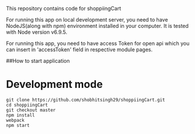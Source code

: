This repository contains code for shoppiingCart

For running this app on local development server, you need to have NodeJS(along with npm) environment installed in your computer.
It is tested with Node version v6.9.5.

For running this app, you need to have access Token for open api which you can insert in 'accessToken' field in respective module pages.

##How to start application

 # Development mode

 ```
 git clone https://github.com/shobhitsingh29/shoppiingCart.git
 cd shoppiingCart
 git checkout master
 npm install
 webpack
 npm start
 ```
